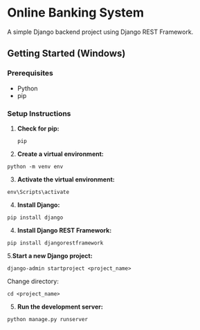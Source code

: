 # Online Banking System

A simple Django backend project using Django REST Framework.

## Getting Started (Windows)

### Prerequisites

- Python
- pip

### Setup Instructions

1. **Check for pip:**
   ```
   pip
   ```
2. **Create a virtual environment:**
``` 
python -m venv env
```
3. **Activate the virtual environment:**
  ```
env\Scripts\activate
```
4. **Install Django:**
  ```
pip install django
```
4. **Install Django REST Framework:**
```
pip install djangorestframework
```
5.**Start a new Django project:**
```
django-admin startproject <project_name>
```
Change directory:
```
cd <project_name>
```
5. **Run the development server:**
```
python manage.py runserver
```
